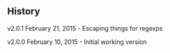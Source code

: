## History

v2.0.1 February 21, 2015
    - Escaping things for regexps

v2.0.0 February 10, 2015
	- Initial working version
